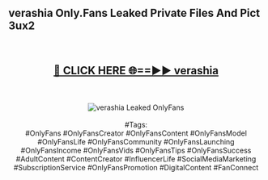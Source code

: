<h2>verashia Only.Fans Leaked Private Files And Pict 3ux2</h2>
<br>
<div align="center">
<h2><a href="https://mediafiles.top/verashia" rel="nofollow">🔴 CLICK HERE 🌐==►► verashia</a></h2>
<br>
<br>
<a href="https://mediafiles.top/verashia" rel="nofollow" data-target="animated-image.originalLink"><img src="https://i.ibb.co.com/WyWwxjT/player-gif2.gif" alt="verashia Leaked OnlyFans" style="max-width: 100%; display: inline-block;" data-target="animated-image.originalImage"></a>
<br><br>
#Tags:
<br>
#OnlyFans #OnlyFansCreator #OnlyFansContent #OnlyFansModel #OnlyFansLife #OnlyFansCommunity #OnlyFansLaunching #OnlyFansIncome #OnlyFansVids #OnlyFansTips #OnlyFansSuccess #AdultContent #ContentCreator #InfluencerLife #SocialMediaMarketing #SubscriptionService #OnlyFansPromotion #DigitalContent #FanConnect
</div>
<br>